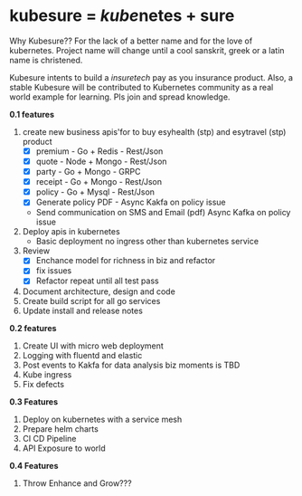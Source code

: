 # kubesure = *kube*netes + sure 

Why Kubesure?? For the lack of a better name and for the love of kubernetes. Project name will change until a cool sanskrit, greek or a latin name is christened. 

Kubesure intents to build a _insuretech_ pay as you insurance product. Also, a stable Kubesure will be contributed to Kubernetes community as a real world example for learning. Pls join and spread knowledge. 


**0.1 features**  

1. create new business apis'for to buy esyhealth (stp) and esytravel (stp) product 
    - [x] premium - Go + Redis - Rest/Json
    - [x] quote - Node + Mongo  - Rest/Json
    - [x] party - Go + Mongo - GRPC  
    - [x] receipt - Go + Mongo - Rest/Json
    - [x] policy - Go + Mysql - Rest/Json
    - [x] Generate policy PDF - Async Kakfa on policy issue
    - Send communication on SMS and Email (pdf) Async Kafka on policy issue
2. Deploy apis in kubernetes 
    - Basic deployment no ingress other than kubernetes service
3. Review 
    - [x] Enchance model for richness in biz and refactor
    - [x] fix issues 
    - [x] Refactor repeat until all test pass 
4. Document architecture, design and code
5. Create build script for all go services
6. Update install and release notes 

**0.2 features** 
 
1. Create UI with micro web deployment  
2. Logging with fluentd and elastic 
3. Post events to Kakfa for data analysis biz moments is TBD
4. Kube ingress 
5. Fix defects

**0.3 Features** 

1. Deploy on kubernetes with a service mesh  
2. Prepare helm charts
3. CI CD Pipeline
4. API Exposure to world

**0.4 Features**

1. Throw Enhance and Grow???
